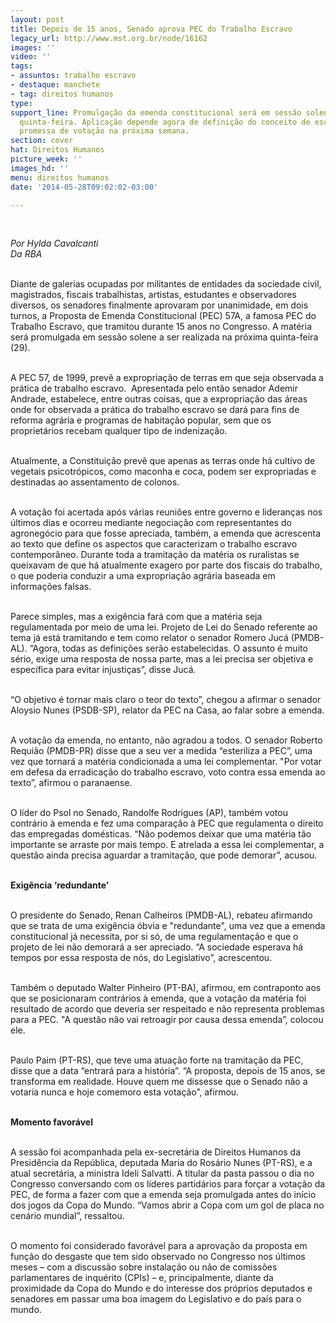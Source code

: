 ```yaml
---
layout: post
title: Depois de 15 anos, Senado aprova PEC do Trabalho Escravo
legacy_url: http://www.mst.org.br/node/16162
images: ''
video: ''
tags:
- assuntos: trabalho escravo
- destaque: manchete
- tag: direitos humanos
type: 
support_line: Promulgação da emenda constitucional será em sessão solene na próxima
  quinta-feira. Aplicação depende agora de definição do conceito de escravidão, com
  promessa de votação na próxima semana.
section: cover
hat: Direitos Humanos
picture_week: ''
images_hd: ''
menu: direitos humanos
date: '2014-05-28T09:02:02-03:00'

---
```

<p>&nbsp;</p><p><em>Por Hylda Cavalcanti<br>Da RBA</em></p><p><br>Diante de galerias ocupadas por militantes de entidades da sociedade civil, magistrados, fiscais trabalhistas, artistas, estudantes e observadores diversos, os senadores finalmente aprovaram por unanimidade, em dois turnos, a Proposta de Emenda Constitucional (PEC) 57A, a famosa PEC do Trabalho Escravo, que tramitou durante 15 anos no Congresso. A matéria será promulgada em sessão solene a ser realizada na próxima quinta-feira (29).</p><p><br>A PEC 57, de 1999, prevê a expropriação de terras em que seja observada a prática de trabalho escravo. &nbsp;Apresentada pelo então senador Ademir Andrade, estabelece, entre outras coisas, que a expropriação das áreas onde for observada a prática do trabalho escravo se dará para fins de reforma agrária e programas de habitação popular, sem que os proprietários recebam qualquer tipo de indenização.</p><p><br>Atualmente, a Constituição prevê que apenas as terras onde há cultivo de vegetais psicotrópicos, como maconha e coca, podem ser expropriadas e destinadas ao assentamento de colonos.</p><p><br>A votação foi acertada após várias reuniões entre governo e lideranças nos últimos dias e ocorreu mediante negociação com representantes do agronegócio para que fosse apreciada, também, a emenda que acrescenta ao texto que define os aspectos que caracterizam o trabalho escravo contemporâneo. Durante toda a tramitação da matéria os ruralistas se queixavam de que há atualmente exagero por parte dos fiscais do trabalho, o que poderia conduzir a uma expropriação agrária baseada em informações falsas.</p><p><br>Parece simples, mas a exigência fará com que a matéria seja regulamentada por meio de uma lei. Projeto de Lei do Senado referente ao tema já está tramitando e tem como relator o senador Romero Jucá (PMDB-AL). “Agora, todas as definições serão estabelecidas. O assunto é muito sério, exige uma resposta de nossa parte, mas a lei precisa ser objetiva e específica para evitar injustiças”, disse Jucá.</p><p><br>“O objetivo é tornar mais claro o teor do texto”, chegou a afirmar o senador Aloysio Nunes (PSDB-SP), relator da PEC na Casa, ao falar sobre a emenda.</p><p><br>A votação da emenda, no entanto, não agradou a todos. O senador Roberto Requião (PMDB-PR) disse que a seu ver a medida “esteriliza a PEC”, uma vez que tornará a matéria condicionada a uma lei complementar. "Por votar em defesa da erradicação do trabalho escravo, voto contra essa emenda ao texto”, afirmou o paranaense.</p><p><br>O líder do Psol no Senado, Randolfe Rodrigues (AP), também votou contrário à emenda e fez uma comparação à PEC que regulamenta o direito das empregadas domésticas. “Não podemos deixar que uma matéria tão importante se arraste por mais tempo. E atrelada a essa lei complementar, a questão ainda precisa aguardar a tramitação, que pode demorar”, acusou.</p><p><br><strong>Exigência ‘redundante’</strong></p><p><br>O presidente do Senado, Renan Calheiros (PMDB-AL), rebateu afirmando que se trata de uma exigência óbvia e "redundante", uma vez que a emenda constitucional já necessita, por si só, de uma regulamentação e que o projeto de lei não demorará a ser apreciado. “A sociedade esperava há tempos por essa resposta de nós, do Legislativo”, acrescentou.</p><p><br>Também o deputado Walter Pinheiro (PT-BA), afirmou, em contraponto aos que se posicionaram contrários à emenda, que a votação da matéria foi resultado de acordo que deveria ser respeitado e não representa problemas para a PEC. "A questão não vai retroagir por causa dessa emenda”, colocou ele.</p><p><br>Paulo Paim (PT-RS), que teve uma atuação forte na tramitação da PEC, disse que a data “entrará para a história”. “A proposta, depois de 15 anos, se transforma em realidade. Houve quem me dissesse que o Senado não a votaria nunca e hoje comemoro esta votação”, afirmou.</p><p><strong><br>Momento favorável</strong></p><p><br>A sessão foi acompanhada pela ex-secretária de Direitos Humanos da Presidência da República, deputada Maria do Rosário Nunes (PT-RS), e a atual secretária, a ministra Ideli Salvatti. A titular da pasta passou o dia no Congresso conversando com os líderes partidários para forçar a votação da PEC, de forma a fazer com que a emenda seja promulgada antes do início dos jogos da Copa do Mundo. “Vamos abrir a Copa com um gol de placa no cenário mundial”, ressaltou.</p><p><br>O momento foi considerado favorável para a aprovação da proposta em função do desgaste que tem sido observado no Congresso nos últimos meses – com a discussão sobre instalação ou não de comissões parlamentares de inquérito (CPIs) – e, principalmente, diante da proximidade da Copa do Mundo e do interesse dos próprios deputados e senadores em passar uma boa imagem do Legislativo e do país para o mundo.</p><p>&nbsp;</p>
